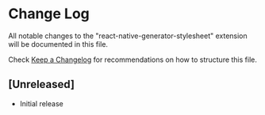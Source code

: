 # Change Log

All notable changes to the "react-native-generator-stylesheet" extension will be documented in this file.

Check [Keep a Changelog](http://keepachangelog.com/) for recommendations on how to structure this file.

## [Unreleased]

- Initial release